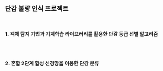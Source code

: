 <h2> 단감 불량 인식 프로젝트 </h2>
<br/>
<h3> 1. 객체 탐지 기법과 기계학습 라이브러리를 활용한 단감 등급 선별 알고리즘 </h3>
<br/>
<br/>

<h3> 2. 혼합 2단계 합성 신경망을 이용한 단감 분류 </h3>
<br/>
<br/>
